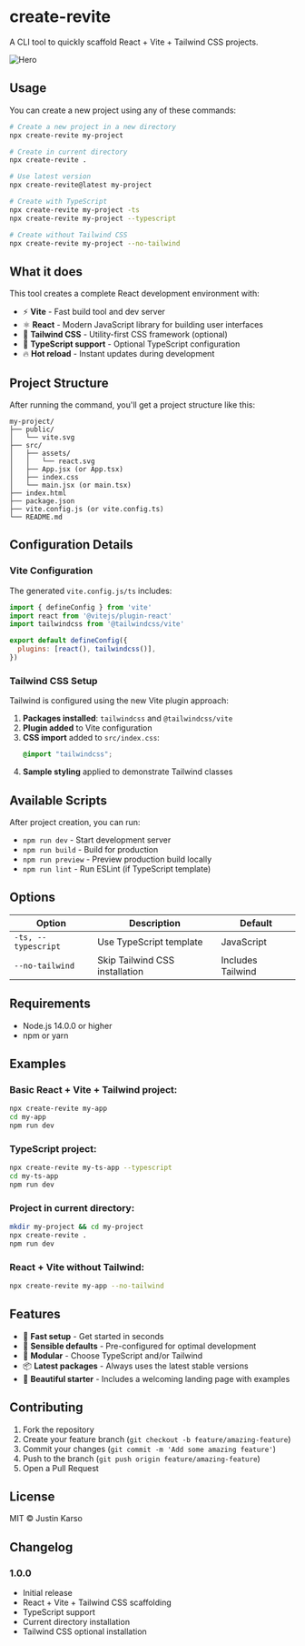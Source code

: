 # create-revite

A CLI tool to quickly scaffold React + Vite + Tailwind CSS projects.

![Hero](https://i.imgur.com/e8I3uwx_d.webp?maxwidth=760&fidelity=grand)

## Usage

You can create a new project using any of these commands:

```bash
# Create a new project in a new directory
npx create-revite my-project

# Create in current directory
npx create-revite .

# Use latest version
npx create-revite@latest my-project

# Create with TypeScript
npx create-revite my-project -ts
npx create-revite my-project --typescript

# Create without Tailwind CSS
npx create-revite my-project --no-tailwind
```

## What it does

This tool creates a complete React development environment with:

- ⚡ **Vite** - Fast build tool and dev server
- ⚛️ **React** - Modern JavaScript library for building user interfaces  
- 🎨 **Tailwind CSS** - Utility-first CSS framework (optional)
- 📝 **TypeScript support** - Optional TypeScript configuration
- 🔥 **Hot reload** - Instant updates during development

## Project Structure

After running the command, you'll get a project structure like this:

```
my-project/
├── public/
│   └── vite.svg
├── src/
│   ├── assets/
│   │   └── react.svg
│   ├── App.jsx (or App.tsx)
│   ├── index.css
│   └── main.jsx (or main.tsx)
├── index.html
├── package.json
├── vite.config.js (or vite.config.ts)
└── README.md
```

## Configuration Details

### Vite Configuration

The generated `vite.config.js/ts` includes:

```javascript
import { defineConfig } from 'vite'
import react from '@vitejs/plugin-react'
import tailwindcss from '@tailwindcss/vite'

export default defineConfig({
  plugins: [react(), tailwindcss()],
})
```

### Tailwind CSS Setup

Tailwind is configured using the new Vite plugin approach:

1. **Packages installed**: `tailwindcss` and `@tailwindcss/vite`
2. **Plugin added** to Vite configuration
3. **CSS import** added to `src/index.css`:
   ```css
   @import "tailwindcss";
   ```
4. **Sample styling** applied to demonstrate Tailwind classes

## Available Scripts

After project creation, you can run:

- `npm run dev` - Start development server
- `npm run build` - Build for production
- `npm run preview` - Preview production build locally
- `npm run lint` - Run ESLint (if TypeScript template)

## Options

| Option | Description | Default |
|--------|-------------|---------|
| `-ts, --typescript` | Use TypeScript template | JavaScript |
| `--no-tailwind` | Skip Tailwind CSS installation | Includes Tailwind |

## Requirements

- Node.js 14.0.0 or higher
- npm or yarn

## Examples

### Basic React + Vite + Tailwind project:
```bash
npx create-revite my-app
cd my-app
npm run dev
```

### TypeScript project:
```bash
npx create-revite my-ts-app --typescript
cd my-ts-app
npm run dev
```

### Project in current directory:
```bash
mkdir my-project && cd my-project
npx create-revite .
npm run dev
```

### React + Vite without Tailwind:
```bash
npx create-revite my-app --no-tailwind
```

## Features

- 🚀 **Fast setup** - Get started in seconds
- 🎯 **Sensible defaults** - Pre-configured for optimal development
- 🧩 **Modular** - Choose TypeScript and/or Tailwind
- 📦 **Latest packages** - Always uses the latest stable versions
- 🎨 **Beautiful starter** - Includes a welcoming landing page with examples

## Contributing

1. Fork the repository
2. Create your feature branch (`git checkout -b feature/amazing-feature`)
3. Commit your changes (`git commit -m 'Add some amazing feature'`)
4. Push to the branch (`git push origin feature/amazing-feature`)
5. Open a Pull Request

## License

MIT © Justin Karso

## Changelog

### 1.0.0
- Initial release
- React + Vite + Tailwind CSS scaffolding
- TypeScript support
- Current directory installation
- Tailwind CSS optional installation